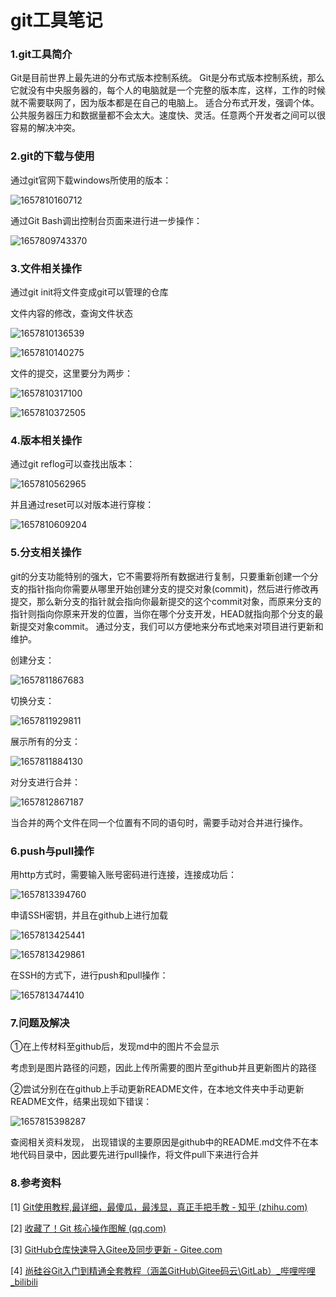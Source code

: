# git工具笔记

### 1.git工具简介

   Git是目前世界上最先进的分布式版本控制系统。  Git是分布式版本控制系统，那么它就没有中央服务器的，每个人的电脑就是一个完整的版本库，这样，工作的时候就不需要联网了，因为版本都是在自己的电脑上。  适合分布式开发，强调个体。公共服务器压力和数据量都不会太大。速度快、灵活。任意两个开发者之间可以很容易的解决冲突。 

### 2.git的下载与使用

  通过git官网下载windows所使用的版本：

![1657810160712](https://github.com/LinkWithMe/summerHW/blob/main/image/1657810160712.png)

  通过Git Bash调出控制台页面来进行进一步操作：

![1657809743370](https://github.com/LinkWithMe/summerHW/blob/main/image/1657809743370.png)

### 3.文件相关操作

  通过git init将文件变成git可以管理的仓库

  文件内容的修改，查询文件状态

![1657810136539](https://github.com/LinkWithMe/summerHW/blob/main/image/1657810136539.png)

![1657810140275](https://github.com/LinkWithMe/summerHW/blob/main/image/1657810140275.png)

  文件的提交，这里要分为两步：

![1657810317100](https://github.com/LinkWithMe/summerHW/blob/main/image/1657810317100.png)

  

![1657810372505](https://github.com/LinkWithMe/summerHW/blob/main/image/1657810372505.png)

### 4.版本相关操作

  通过git reflog可以查找出版本：

![1657810562965](https://github.com/LinkWithMe/summerHW/blob/main/image/1657810562965.png)

  并且通过reset可以对版本进行穿梭：

![1657810609204](https://github.com/LinkWithMe/summerHW/blob/main/image/1657810609204.png)

### 5.分支相关操作

   git的分支功能特别的强大，它不需要将所有数据进行复制，只要重新创建一个分支的指针指向你需要从哪里开始创建分支的提交对象(commit)，然后进行修改再提交，那么新分支的指针就会指向你最新提交的这个commit对象，而原来分支的指针则指向你原来开发的位置，当你在哪个分支开发，HEAD就指向那个分支的最新提交对象commit。 通过分支，我们可以方便地来分布式地来对项目进行更新和维护。

  创建分支：

![1657811867683](https://github.com/LinkWithMe/summerHW/blob/main/image/1657811867683.png)

  切换分支：

![1657811929811](https://github.com/LinkWithMe/summerHW/blob/main/image/1657811929811.png)

  展示所有的分支：

![1657811884130](https://github.com/LinkWithMe/summerHW/blob/main/image/1657811884130.png)

  

  对分支进行合并：

![1657812867187](https://github.com/LinkWithMe/summerHW/blob/main/image/1657812867187.png)

  当合并的两个文件在同一个位置有不同的语句时，需要手动对合并进行操作。

### 6.push与pull操作

  用http方式时，需要输入账号密码进行连接，连接成功后：

![1657813394760](https://github.com/LinkWithMe/summerHW/blob/main/image/1657813394760.png)

  申请SSH密钥，并且在github上进行加载

![1657813425441](https://github.com/LinkWithMe/summerHW/blob/main/image/1657813425441.png)

![1657813429861](https://github.com/LinkWithMe/summerHW/blob/main/image/1657813429861.png)

  在SSH的方式下，进行push和pull操作：

![1657813474410](https://github.com/LinkWithMe/summerHW/blob/main/image/1657813474410.png)

### 7.问题及解决

  ①在上传材料至github后，发现md中的图片不会显示

  考虑到是图片路径的问题，因此上传所需要的图片至github并且更新图片的路径

  ②尝试分别在在github上手动更新README文件，在本地文件夹中手动更新README文件，结果出现如下错误：

![1657815398287](https://github.com/LinkWithMe/summerHW/blob/main/image/1657815398287.png)

  查阅相关资料发现， 出现错误的主要原因是github中的README.md文件不在本地代码目录中，因此要先进行pull操作，将文件pull下来进行合并

### 8.参考资料

[1] [Git使用教程,最详细，最傻瓜，最浅显，真正手把手教 - 知乎 (zhihu.com)](https://zhuanlan.zhihu.com/p/30044692) 

[2] [收藏了！Git 核心操作图解 (qq.com)](https://mp.weixin.qq.com/s/Fg5rht0k583YvHD0pMJ_BQ) 

[3] [GitHub仓库快速导入Gitee及同步更新 - Gitee.com](https://gitee.com/help/articles/4284#article-header1) 

[4] [尚硅谷Git入门到精通全套教程（涵盖GitHub\Gitee码云\GitLab）_哔哩哔哩_bilibili](https://www.bilibili.com/video/BV1vy4y1s7k6?p=16&vd_source=2e2e5482b016884769e4190397c8bfbb) 
